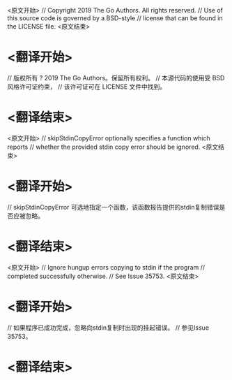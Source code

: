 
<原文开始>
// Copyright 2019 The Go Authors. All rights reserved.
// Use of this source code is governed by a BSD-style
// license that can be found in the LICENSE file.
<原文结束>

# <翻译开始>
// 版权所有 ? 2019 The Go Authors。保留所有权利。
// 本源代码的使用受 BSD 风格许可证约束，
// 该许可证可在 LICENSE 文件中找到。
# <翻译结束>


<原文开始>
// skipStdinCopyError optionally specifies a function which reports
// whether the provided stdin copy error should be ignored.
<原文结束>

# <翻译开始>
// skipStdinCopyError 可选地指定一个函数，该函数报告提供的stdin复制错误是否应被忽略。
# <翻译结束>


<原文开始>
	// Ignore hungup errors copying to stdin if the program
	// completed successfully otherwise.
	// See Issue 35753.
<原文结束>

# <翻译开始>
// 如果程序已成功完成，忽略向stdin复制时出现的挂起错误。
// 参见Issue 35753。
# <翻译结束>

